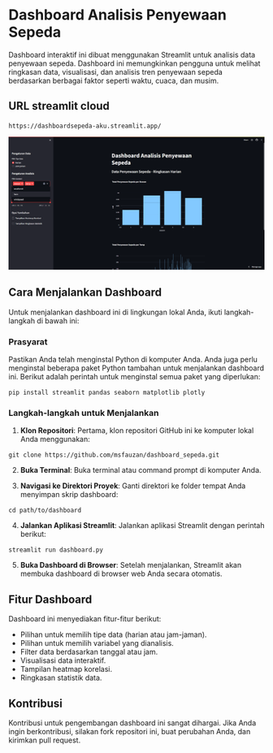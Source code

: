 # Dashboard Analisis Penyewaan Sepeda

Dashboard interaktif ini dibuat menggunakan Streamlit untuk analisis data penyewaan sepeda. Dashboard ini memungkinkan pengguna untuk melihat ringkasan data, visualisasi, dan analisis tren penyewaan sepeda berdasarkan berbagai faktor seperti waktu, cuaca, dan musim.

## URL streamlit cloud

```
https://dashboardsepeda-aku.streamlit.app/
```

![Dashboard Snapshot](https://github.com/msfauzan/dashboard_sepeda/blob/main/Snapshot%20Dashboard.png)

## Cara Menjalankan Dashboard

Untuk menjalankan dashboard ini di lingkungan lokal Anda, ikuti langkah-langkah di bawah ini:

### Prasyarat

Pastikan Anda telah menginstal Python di komputer Anda. Anda juga perlu menginstal beberapa paket Python tambahan untuk menjalankan dashboard ini. Berikut adalah perintah untuk menginstal semua paket yang diperlukan:

```
pip install streamlit pandas seaborn matplotlib plotly
```

### Langkah-langkah untuk Menjalankan

1. **Klon Repositori**: Pertama, klon repositori GitHub ini ke komputer lokal Anda menggunakan:

```
git clone https://github.com/msfauzan/dashboard_sepeda.git
```

2. **Buka Terminal**: Buka terminal atau command prompt di komputer Anda.

3. **Navigasi ke Direktori Proyek**: Ganti direktori ke folder tempat Anda menyimpan skrip dashboard:

```
cd path/to/dashboard
```

4. **Jalankan Aplikasi Streamlit**: Jalankan aplikasi Streamlit dengan perintah berikut:

```
streamlit run dashboard.py
```

5. **Buka Dashboard di Browser**: Setelah menjalankan, Streamlit akan membuka dashboard di browser web Anda secara otomatis.

## Fitur Dashboard

Dashboard ini menyediakan fitur-fitur berikut:

- Pilihan untuk memilih tipe data (harian atau jam-jaman).
- Pilihan untuk memilih variabel yang dianalisis.
- Filter data berdasarkan tanggal atau jam.
- Visualisasi data interaktif.
- Tampilan heatmap korelasi.
- Ringkasan statistik data.

## Kontribusi

Kontribusi untuk pengembangan dashboard ini sangat dihargai. Jika Anda ingin berkontribusi, silakan fork repositori ini, buat perubahan Anda, dan kirimkan pull request.
